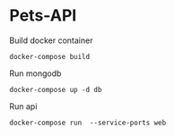# Pets-API

Build docker container
```
docker-compose build
```

Run mongodb
```
docker-compose up -d db
```

Run api
```
docker-compose run  --service-ports web 
```
